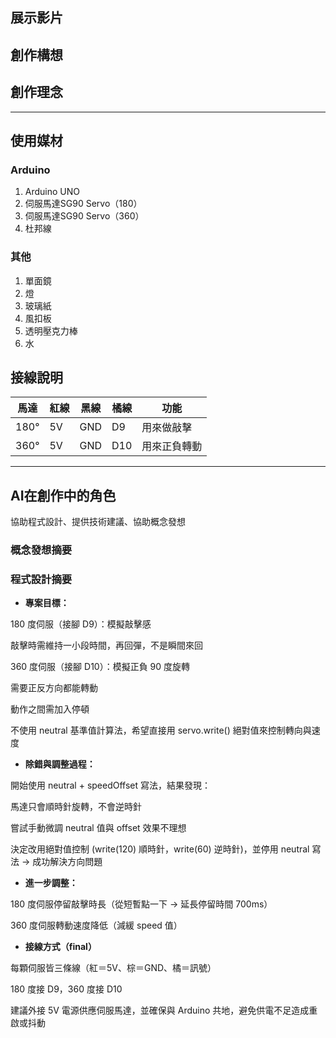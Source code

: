 ## 展示影片

## 創作構想
## 創作理念
---
## 使用媒材
### Arduino
1. Arduino UNO
2. 伺服馬達SG90 Servo（180）
3. 伺服馬達SG90 Servo（360）
4. 杜邦線
### 其他
1. 單面鏡
2. 燈
3. 玻璃紙
4. 風扣板
5. 透明壓克力棒
6. 水
## 接線說明
| 馬達   | 紅線 | 黑線 | 橘線 | 功能 |
| ---- | ---- | ---------- | ----- | ----- |
| 180° |  5V  |    GND     |   D9  |  用來做敲擊  |
| 360° |  5V  |    GND     |   D10   |  用來正負轉動  |

---
## AI在創作中的角色
協助程式設計、提供技術建議、協助概念發想
### 概念發想摘要

### 程式設計摘要
- **專案目標：**

180 度伺服（接腳 D9）：模擬敲擊感

敲擊時需維持一小段時間，再回彈，不是瞬間來回

360 度伺服（接腳 D10）：模擬正負 90 度旋轉
  
需要正反方向都能轉動

動作之間需加入停頓

不使用 neutral 基準值計算法，希望直接用 servo.write() 絕對值來控制轉向與速度

- **除錯與調整過程：**

開始使用 neutral + speedOffset 寫法，結果發現：

馬達只會順時針旋轉，不會逆時針

嘗試手動微調 neutral 值與 offset 效果不理想

決定改用絕對值控制 (write(120) 順時針，write(60) 逆時針)，並停用 neutral 寫法 → 成功解決方向問題

- **進一步調整：**

180 度伺服停留敲擊時長（從短暫點一下 → 延長停留時間 700ms）

360 度伺服轉動速度降低（減緩 speed 值）

- **接線方式（final）**

每顆伺服皆三條線（紅＝5V、棕＝GND、橘＝訊號）

180 度接 D9，360 度接 D10

建議外接 5V 電源供應伺服馬達，並確保與 Arduino 共地，避免供電不足造成重啟或抖動
